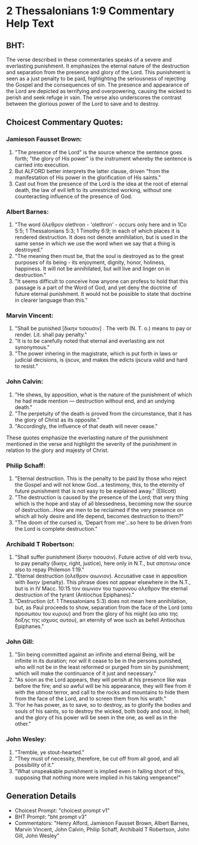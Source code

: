 # 2 Thessalonians 1:9 Commentary Help Text

## BHT:
The verse described in these commentaries speaks of a severe and everlasting punishment. It emphasizes the eternal nature of the destruction and separation from the presence and glory of the Lord. This punishment is seen as a just penalty to be paid, highlighting the seriousness of rejecting the Gospel and the consequences of sin. The presence and appearance of the Lord are depicted as terrifying and overpowering, causing the wicked to perish and seek refuge in vain. The verse also underscores the contrast between the glorious power of the Lord to save and to destroy.

## Choicest Commentary Quotes:
### Jamieson Fausset Brown:
1. "The presence of the Lord" is the source whence the sentence goes forth; "the glory of His power" is the instrument whereby the sentence is carried into execution.
2. But ALFORD better interprets the latter clause, driven "from the manifestation of His power in the glorification of His saints."
3. Cast out from the presence of the Lord is the idea at the root of eternal death, the law of evil left to its unrestricted working, without one counteracting influence of the presence of God.

### Albert Barnes:
1. "The word ὄλεθρον olethron - 'olethron' - occurs only here and in 1Co 5:5; 1 Thessalonians 5:3; 1 Timothy 6:9; in each of which places it is rendered destruction. It does not denote annihilation, but is used in the same sense in which we use the word when we say that a thing is destroyed."
2. "The meaning then must be, that the soul is destroyed as to the great purposes of its being - its enjoyment, dignity, honor, holiness, happiness. It will not be annihilated, but will live and linger on in destruction."
3. "It seems difficult to conceive how anyone can profess to hold that this passage is a part of the Word of God, and yet deny the doctrine of future eternal punishment. It would not be possible to state that doctrine in clearer language than this."

### Marvin Vincent:
1. "Shall be punished [δικην τισουσιν] . The verb (N. T. o.) means to pay or render. Lit. shall pay penalty."
2. "It is to be carefully noted that eternal and everlasting are not synonymous."
3. "The power inhering in the magistrate, which is put forth in laws or judicial decisions, is ijscuv, and makes the edicts ijscura valid and hard to resist."

### John Calvin:
1. "He shews, by apposition, what is the nature of the punishment of which he had made mention — destruction without end, and an undying death."
2. "The perpetuity of the death is proved from the circumstance, that it has the glory of Christ as its opposite."
3. "Accordingly, the influence of that death will never cease."

These quotes emphasize the everlasting nature of the punishment mentioned in the verse and highlight the severity of the punishment in relation to the glory and majesty of Christ.

### Philip Schaff:
1. "Eternal destruction. This is the penalty to be paid by those who reject the Gospel and will not know God...a testimony, this, to the eternity of future punishment that is not easy to be explained away." (Ellicott)
2. "The destruction is caused by the presence of the Lord; that very thing which is the hope and stay of all blessedness, becoming now the source of destruction...How are men to be reclaimed if the very presence on which all holy desire and life depend, becomes destruction to them?" 
3. "The doom of the cursed is, 'Depart from me'...so here to be driven from the Lord is complete destruction."

### Archibald T Robertson:
1. "Shall suffer punishment (δικην τισουσιν). Future active of old verb τινω, to pay penalty (δικην, right, justice), here only in N.T., but αποτινω once also to repay Philemon 1:19."
2. "Eternal destruction (ολεθρον αιωνιον). Accusative case in apposition with δικην (penalty). This phrase does not appear elsewhere in the N.T., but is in IV Macc. 10:15 τον αιωνιον του τυραννου ολεθρον the eternal destruction of the tyrant (Antiochus Epiphanes)."
3. "Destruction (cf. 1 Thessalonians 5:3) does not mean here annihilation, but, as Paul proceeds to show, separation from the face of the Lord (απο προσωπου του κυριου) and from the glory of his might (κα απο της δοξης της ισχυος αυτου), an eternity of woe such as befell Antiochus Epiphanes."

### John Gill:
1. "Sin being committed against an infinite and eternal Being, will be infinite in its duration; nor will it cease to be in the persons punished, who will not be in the least reformed or purged from sin by punishment; which will make the continuance of it just and necessary."
2. "As soon as the Lord appears, they will perish at his presence like wax before the fire; and so awful will be his appearance, they will flee from it with the utmost terror, and call to the rocks and mountains to hide them from the face of the Lord, and to screen them from his wrath."
3. "For he has power, as to save, so to destroy, as to glorify the bodies and souls of his saints, so to destroy the wicked, both body and soul, in hell; and the glory of his power will be seen in the one, as well as in the other."

### John Wesley:
1. "Tremble, ye stout-hearted." 
2. "They must of necessity, therefore, be cut off from all good, and all possibility of it."
3. "What unspeakable punishment is implied even in falling short of this, supposing that nothing more were implied in his taking vengeance!"


## Generation Details
- Choicest Prompt: "choicest prompt v1"
- BHT Prompt: "bht prompt v3"
- Commentators: "Henry Alford, Jamieson Fausset Brown, Albert Barnes, Marvin Vincent, John Calvin, Philip Schaff, Archibald T Robertson, John Gill, John Wesley"
